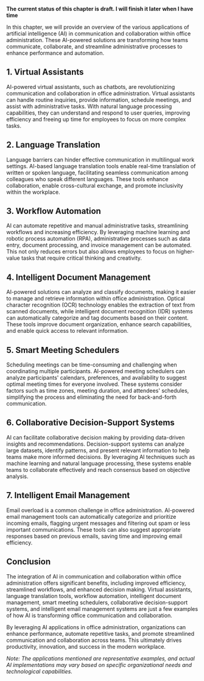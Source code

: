 **The current status of this chapter is draft. I will finish it later when I have time**

In this chapter, we will provide an overview of the various applications of artificial intelligence (AI) in communication and collaboration within office administration. These AI-powered solutions are transforming how teams communicate, collaborate, and streamline administrative processes to enhance performance and automation.

**1. Virtual Assistants**
-------------------------

AI-powered virtual assistants, such as chatbots, are revolutionizing communication and collaboration in office administration. Virtual assistants can handle routine inquiries, provide information, schedule meetings, and assist with administrative tasks. With natural language processing capabilities, they can understand and respond to user queries, improving efficiency and freeing up time for employees to focus on more complex tasks.

**2. Language Translation**
---------------------------

Language barriers can hinder effective communication in multilingual work settings. AI-based language translation tools enable real-time translation of written or spoken language, facilitating seamless communication among colleagues who speak different languages. These tools enhance collaboration, enable cross-cultural exchange, and promote inclusivity within the workplace.

**3. Workflow Automation**
--------------------------

AI can automate repetitive and manual administrative tasks, streamlining workflows and increasing efficiency. By leveraging machine learning and robotic process automation (RPA), administrative processes such as data entry, document processing, and invoice management can be automated. This not only reduces errors but also allows employees to focus on higher-value tasks that require critical thinking and creativity.

**4. Intelligent Document Management**
--------------------------------------

AI-powered solutions can analyze and classify documents, making it easier to manage and retrieve information within office administration. Optical character recognition (OCR) technology enables the extraction of text from scanned documents, while intelligent document recognition (IDR) systems can automatically categorize and tag documents based on their content. These tools improve document organization, enhance search capabilities, and enable quick access to relevant information.

**5. Smart Meeting Schedulers**
-------------------------------

Scheduling meetings can be time-consuming and challenging when coordinating multiple participants. AI-powered meeting schedulers can analyze participants' calendars, preferences, and availability to suggest optimal meeting times for everyone involved. These systems consider factors such as time zones, meeting duration, and attendees' schedules, simplifying the process and eliminating the need for back-and-forth communication.

**6. Collaborative Decision-Support Systems**
---------------------------------------------

AI can facilitate collaborative decision making by providing data-driven insights and recommendations. Decision-support systems can analyze large datasets, identify patterns, and present relevant information to help teams make more informed decisions. By leveraging AI techniques such as machine learning and natural language processing, these systems enable teams to collaborate effectively and reach consensus based on objective analysis.

**7. Intelligent Email Management**
-----------------------------------

Email overload is a common challenge in office administration. AI-powered email management tools can automatically categorize and prioritize incoming emails, flagging urgent messages and filtering out spam or less important communications. These tools can also suggest appropriate responses based on previous emails, saving time and improving email efficiency.

**Conclusion**
--------------

The integration of AI in communication and collaboration within office administration offers significant benefits, including improved efficiency, streamlined workflows, and enhanced decision making. Virtual assistants, language translation tools, workflow automation, intelligent document management, smart meeting schedulers, collaborative decision-support systems, and intelligent email management systems are just a few examples of how AI is transforming office communication and collaboration.

By leveraging AI applications in office administration, organizations can enhance performance, automate repetitive tasks, and promote streamlined communication and collaboration across teams. This ultimately drives productivity, innovation, and success in the modern workplace.

*Note: The applications mentioned are representative examples, and actual AI implementations may vary based on specific organizational needs and technological capabilities.*
